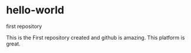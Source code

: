 # hello-world
first repository

This is the First repository created and github is amazing.
This platform is great.
